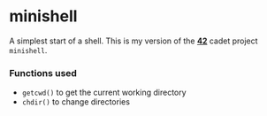 # minishell
A simplest start of a shell. This is my version of the **[42](https://www.42.us.org/)** cadet project `minishell`.

### Functions used
* `getcwd()` to get the current working directory
* `chdir()` to change directories
